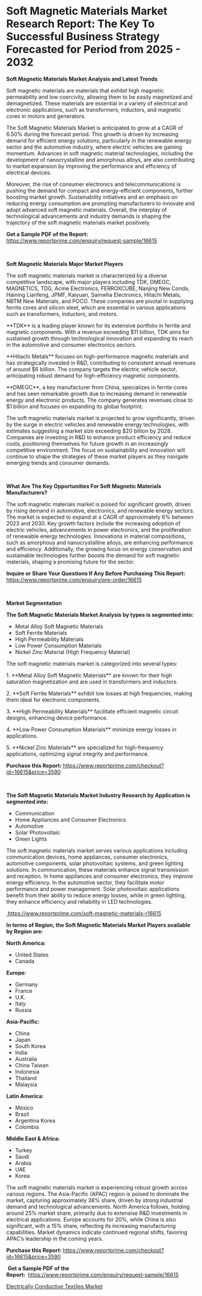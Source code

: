 <p><h1>Soft Magnetic Materials Market Research Report: The Key To Successful Business Strategy Forecasted for Period from 2025 - 2032</h1></p><p><strong>Soft Magnetic Materials Market Analysis and Latest Trends</strong></p>
<p><p>Soft magnetic materials are materials that exhibit high magnetic permeability and low coercivity, allowing them to be easily magnetized and demagnetized. These materials are essential in a variety of electrical and electronic applications, such as transformers, inductors, and magnetic cores in motors and generators. </p><p>The Soft Magnetic Materials Market is anticipated to grow at a CAGR of 6.50% during the forecast period. This growth is driven by increasing demand for efficient energy solutions, particularly in the renewable energy sector and the automotive industry, where electric vehicles are gaining momentum. Advances in soft magnetic material technologies, including the development of nanocrystalline and amorphous alloys, are also contributing to market expansion by improving the performance and efficiency of electrical devices.</p><p>Moreover, the rise of consumer electronics and telecommunications is pushing the demand for compact and energy-efficient components, further boosting market growth. Sustainability initiatives and an emphasis on reducing energy consumption are prompting manufacturers to innovate and adopt advanced soft magnetic materials. Overall, the interplay of technological advancements and industry demands is shaping the trajectory of the soft magnetic materials market positively.</p></p>
<p><strong>Get a Sample PDF of the Report:&nbsp;</strong> <a href="https://www.reportprime.com/enquiry/request-sample/16615?utm_campaign=2991&utm_medium=2&utm_source=Github&utm_content=ia&utm_term=18032025&utm_id=soft-magnetic-materials">https://www.reportprime.com/enquiry/request-sample/16615</a></p>
<p>&nbsp;</p>
<p><strong>Soft Magnetic Materials Major Market Players</strong></p>
<p><p>The soft magnetic materials market is characterized by a diverse competitive landscape, with major players including TDK, DMEGC, MAGNETICS, TDG, Acme Electronics, FERROXCUBE, Nanjing New Conda, Haining Lianfeng, JPMF, Kaiyuan, Samwha Electronics, Hitachi Metals, NBTM New Materials, and POCO. These companies are pivotal in supplying ferrite cores and silicon steel, which are essential in various applications such as transformers, inductors, and motors.</p><p>**TDK** is a leading player known for its extensive portfolio in ferrite and magnetic components. With a revenue exceeding $11 billion, TDK aims for sustained growth through technological innovation and expanding its reach in the automotive and consumer electronics sectors. </p><p>**Hitachi Metals** focuses on high-performance magnetic materials and has strategically invested in R&D, contributing to consistent annual revenues of around $6 billion. The company targets the electric vehicle sector, anticipating robust demand for high-efficiency magnetic components.</p><p>**DMEGC**, a key manufacturer from China, specializes in ferrite cores and has seen remarkable growth due to increasing demand in renewable energy and electronic products. The company generates revenues close to $1 billion and focuses on expanding its global footprint.</p><p>The soft magnetic materials market is projected to grow significantly, driven by the surge in electric vehicles and renewable energy technologies, with estimates suggesting a market size exceeding $20 billion by 2028. Companies are investing in R&D to enhance product efficiency and reduce costs, positioning themselves for future growth in an increasingly competitive environment. The focus on sustainability and innovation will continue to shape the strategies of these market players as they navigate emerging trends and consumer demands.</p></p>
<p>&nbsp;</p>
<p><strong>What Are The Key Opportunities For Soft Magnetic Materials Manufacturers?</strong></p>
<p><p>The soft magnetic materials market is poised for significant growth, driven by rising demand in automotive, electronics, and renewable energy sectors. The market is expected to expand at a CAGR of approximately 6% between 2023 and 2030. Key growth factors include the increasing adoption of electric vehicles, advancements in power electronics, and the proliferation of renewable energy technologies. Innovations in material compositions, such as amorphous and nanocrystalline alloys, are enhancing performance and efficiency. Additionally, the growing focus on energy conservation and sustainable technologies further boosts the demand for soft magnetic materials, shaping a promising future for the sector.</p></p>
<p><strong>Inquire or Share Your Questions If Any Before Purchasing This Report:</strong> <a href="https://www.reportprime.com/enquiry/pre-order/16615?utm_campaign=2991&utm_medium=2&utm_source=Github&utm_content=ia&utm_term=18032025&utm_id=soft-magnetic-materials">https://www.reportprime.com/enquiry/pre-order/16615</a></p>
<p>&nbsp;</p>
<p><strong>Market Segmentation</strong></p>
<p><strong>The Soft Magnetic Materials Market Analysis by types is segmented into:</strong></p>
<p><ul><li>Metal Alloy Soft Magnetic Materials</li><li>Soft Ferrite Materials</li><li>High Permeability Materials</li><li>Low Power Consumption Materials</li><li>Nickel Zinc Material (High Frequency Material)</li></ul></p>
<p><p>The soft magnetic materials market is categorized into several types: </p><p>1. **Metal Alloy Soft Magnetic Materials** are known for their high saturation magnetization and are used in transformers and inductors. </p><p>2. **Soft Ferrite Materials** exhibit low losses at high frequencies, making them ideal for electronic components. </p><p>3. **High Permeability Materials** facilitate efficient magnetic circuit designs, enhancing device performance. </p><p>4. **Low Power Consumption Materials** minimize energy losses in applications. </p><p>5. **Nickel Zinc Materials** are specialized for high-frequency applications, optimizing signal integrity and performance.</p></p>
<p><strong>Purchase this Report:&nbsp;</strong><a href="https://www.reportprime.com/checkout?id=16615&price=3590&utm_campaign=2991&utm_medium=2&utm_source=Github&utm_content=ia&utm_term=18032025&utm_id=soft-magnetic-materials">https://www.reportprime.com/checkout?id=16615&price=3590</a></p>
<p>&nbsp;</p>
<p><strong>The Soft Magnetic Materials Market Industry Research by Application is segmented into:</strong></p>
<p><ul><li>Communication</li><li>Home Appliances and Consumer Electronics</li><li>Automotive</li><li>Solar Photovoltaic</li><li>Green Lights</li></ul></p>
<p><p>The soft magnetic materials market serves various applications including communication devices, home appliances, consumer electronics, automotive components, solar photovoltaic systems, and green lighting solutions. In communication, these materials enhance signal transmission and reception. In home appliances and consumer electronics, they improve energy efficiency. In the automotive sector, they facilitate motor performance and power management. Solar photovoltaic applications benefit from their ability to reduce energy losses, while in green lighting, they enhance efficiency and reliability in LED technologies.</p></p>
<p><a href="https://www.reportprime.com/soft-magnetic-materials-r16615?utm_campaign=2991&utm_medium=2&utm_source=Github&utm_content=ia&utm_term=18032025&utm_id=soft-magnetic-materials">&nbsp;https://www.reportprime.com/soft-magnetic-materials-r16615</a></p>
<p><strong>In terms of Region, the Soft Magnetic Materials Market Players available by Region are:</strong></p>
<p>
    <p> <strong> North America: </strong>
        <ul>
            <li>United States</li>
            <li>Canada</li>
        </ul>
        </p> 
    <p> <strong> Europe: </strong>
        <ul>
            <li>Germany</li>
            <li>France</li>
            <li>U.K.</li>
            <li>Italy</li>
            <li>Russia</li>
        </ul>
        </p> 
    <p> <strong> Asia-Pacific: </strong>
        <ul>
            <li>China</li>
            <li>Japan</li>
            <li>South Korea</li>
            <li>India</li>
            <li>Australia</li>
            <li>China Taiwan</li>
            <li>Indonesia</li>
            <li>Thailand</li>
            <li>Malaysia</li>
        </ul>
        </p> 
    <p> <strong> Latin America: </strong>
        <ul>
            <li>Mexico</li>
            <li>Brazil</li>
            <li>Argentina Korea</li>
            <li>Colombia</li>
        </ul>
        </p> 
    <p> <strong> Middle East & Africa: </strong>
        <ul>
            <li>Turkey</li>
            <li>Saudi</li>
            <li>Arabia</li>
            <li>UAE</li>
            <li>Korea</li>
        </ul>
    </p>
    </p>
<p><p>The soft magnetic materials market is experiencing robust growth across various regions. The Asia-Pacific (APAC) region is poised to dominate the market, capturing approximately 38% share, driven by strong industrial demand and technological advancements. North America follows, holding around 25% market share, primarily due to extensive R&D investments in electrical applications. Europe accounts for 20%, while China is also significant, with a 15% share, reflecting its increasing manufacturing capabilities. Market dynamics indicate continued regional shifts, favoring APAC’s leadership in the coming years.</p></p>
<p><strong>Purchase this Report: </strong><a href="https://www.reportprime.com/checkout?id=16615&price=3590&utm_campaign=2991&utm_medium=2&utm_source=Github&utm_content=ia&utm_term=18032025&utm_id=soft-magnetic-materials">https://www.reportprime.com/checkout?id=16615&price=3590</a></p>
<p>&nbsp;<strong>Get a Sample PDF of the Report:&nbsp;&nbsp;</strong><a href="https://www.reportprime.com/enquiry/request-sample/16615?utm_campaign=2991&utm_medium=2&utm_source=Github&utm_content=ia&utm_term=18032025&utm_id=soft-magnetic-materials">https://www.reportprime.com/enquiry/request-sample/16615</a></p>
<p><strong></strong></p>
<p><p><a href="https://github.com/ternainglin/Market-Research-Report-List-1/blob/main/electrically-conductive-textiles-market.md?utm_campaign=2991&utm_medium=2&utm_source=Github&utm_content=ia&utm_term=18032025&utm_id=soft-magnetic-materials">Electrically Conductive Textiles Market</a></p></p>